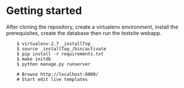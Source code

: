 # Getting started

After cloning the repository, create a virtualenv environment, install the prerequisites, create the database then run the testsite webapp.

```
    $ virtualenv-2.7 _installTop_
    $ source _installTop_/bin/activate
    $ pip install -r requirements.txt
    $ make initdb
    $ python manage.py runserver

    # Browse http://localhost:8000/
    # Start edit live templates
```